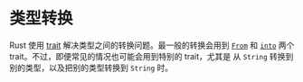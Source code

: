 # 类型转换

Rust 使用 [trait][traits] 解决类型之间的转换问题。最一般的转换会用到 [`From`] 
 和 [`into`] 两个 trait。不过，即便常见的情况也可能会用到特别的 trait，尤其是
从 `String` 转换到别的类型，以及把别的类型转换到 `String` 时。

[traits]: rust-tutorial/docs/trait.md
[`From`]: https://doc.rust-lang.org/std/convert/trait.From.html
[`Into`]: https://doc.rust-lang.org/std/convert/trait.Into.html
